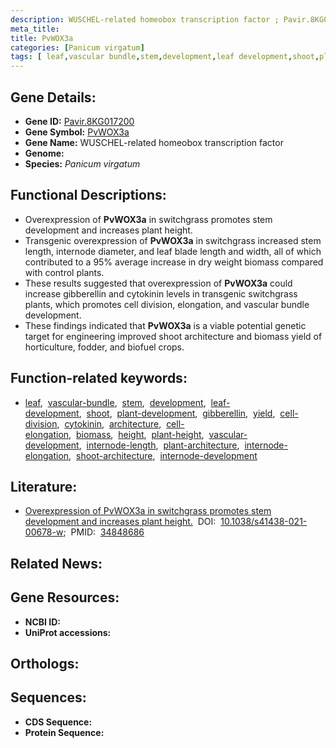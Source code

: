 ```yaml
---
description: WUSCHEL-related homeobox transcription factor ; Pavir.8KG017200 ; Panicum virgatum
meta_title:
title: PvWOX3a
categories: [Panicum virgatum]
tags: [ leaf,vascular bundle,stem,development,leaf development,shoot,plant development,gibberellin,yield,cell division,cytokinin,architecture,cell elongation,biomass,height,plant height,vascular development,internode length,plant architecture,internode elongation,shoot architecture,internode development ]
---
```


## Gene Details:
- **Gene ID:** [Pavir.8KG017200]()
- **Gene Symbol:** <u>PvWOX3a</u>
- **Gene Name:** WUSCHEL-related homeobox transcription factor
- **Genome:** []()
- **Species:** *Panicum virgatum*

## Functional Descriptions:
   - Overexpression of **PvWOX3a** in switchgrass promotes stem development and increases plant height.
   - Transgenic overexpression of **PvWOX3a** in switchgrass increased stem length, internode diameter, and leaf blade length and width, all of which contributed to a 95% average increase in dry weight biomass compared with control plants.
   - These results suggested that overexpression of **PvWOX3a** could increase gibberellin and cytokinin levels in transgenic switchgrass plants, which promotes cell division, elongation, and vascular bundle development.
   - These findings indicated that **PvWOX3a** is a viable potential genetic target for engineering improved shoot architecture and biomass yield of horticulture, fodder, and biofuel crops.

## Function-related keywords:
   - [leaf](/tags/leaf/),&nbsp;&nbsp;[vascular-bundle](/tags/vascular-bundle/),&nbsp;&nbsp;[stem](/tags/stem/),&nbsp;&nbsp;[development](/tags/development/),&nbsp;&nbsp;[leaf-development](/tags/leaf-development/),&nbsp;&nbsp;[shoot](/tags/shoot/),&nbsp;&nbsp;[plant-development](/tags/plant-development/),&nbsp;&nbsp;[gibberellin](/tags/gibberellin/),&nbsp;&nbsp;[yield](/tags/yield/),&nbsp;&nbsp;[cell-division](/tags/cell-division/),&nbsp;&nbsp;[cytokinin](/tags/cytokinin/),&nbsp;&nbsp;[architecture](/tags/architecture/),&nbsp;&nbsp;[cell-elongation](/tags/cell-elongation/),&nbsp;&nbsp;[biomass](/tags/biomass/),&nbsp;&nbsp;[height](/tags/height/),&nbsp;&nbsp;[plant-height](/tags/plant-height/),&nbsp;&nbsp;[vascular-development](/tags/vascular-development/),&nbsp;&nbsp;[internode-length](/tags/internode-length/),&nbsp;&nbsp;[plant-architecture](/tags/plant-architecture/),&nbsp;&nbsp;[internode-elongation](/tags/internode-elongation/),&nbsp;&nbsp;[shoot-architecture](/tags/shoot-architecture/),&nbsp;&nbsp;[internode-development](/tags/internode-development/)

## Literature:
   - [Overexpression of PvWOX3a in switchgrass promotes stem development and increases plant height.](https://doi.org/10.1038/s41438-021-00678-w)&nbsp;&nbsp;DOI:&nbsp;&nbsp;[10.1038/s41438-021-00678-w](https://doi.org/10.1038/s41438-021-00678-w);&nbsp;&nbsp;PMID:&nbsp;&nbsp;[34848686](https://pubmed.ncbi.nlm.nih.gov/34848686/)

## Related News:

## Gene Resources:
- **NCBI ID:**  [](https://www.ncbi.nlm.nih.gov/gene/?term=)
- **UniProt accessions:**  [](https://www.uniprot.org/uniprotkb//entry)

## Orthologs:

## Sequences:
- **CDS Sequence:**
- **Protein Sequence:**
